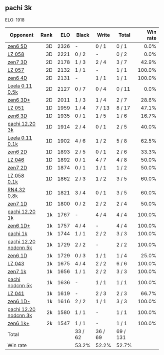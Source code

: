 ## pachi 3k ##

ELO: 1918

Opponent | Rank | ELO | Black | Write | Total | Win rate
---------|-----:|----:|-------|-------|-------|-------:
[zen6 5D](zen6%205D.md) | 3D | 2326 | - | 0 / 1 | 0 / 1 | 0.0%
[LZ 058](LZ%20058.md) | 3D | 2221 | 0 / 2 | - | 0 / 2 | 0.0%
[zen7 3D](zen7%203D.md) | 2D | 2178 | 1 / 3 | 2 / 4 | 3 / 7 | 42.9%
[LZ 057](LZ%20057.md) | 2D | 2132 | 1 / 1 | - | 1 / 1 | 100.0%
[zen6 4D](zen6%204D.md) | 2D | 2131 | - | 1 / 1 | 1 / 1 | 100.0%
[Leela 0.11 0.5k](Leela%200.11%200.5k.md) | 2D | 2127 | 0 / 7 | 0 / 4 | 0 / 11 | 0.0%
[zen6 3D+](zen6%203D+.md) | 2D | 2011 | 1 / 3 | 1 / 4 | 2 / 7 | 28.6%
[LZ 051](LZ%20051.md) | 1D | 1959 | 1 / 4 | 7 / 13 | 8 / 17 | 47.1%
[zen6 3D](zen6%203D.md) | 1D | 1935 | 0 / 1 | 1 / 5 | 1 / 6 | 16.7%
[pachi 12.20 3k](pachi%2012.20%203k.md) | 1D | 1914 | 2 / 4 | 0 / 1 | 2 / 5 | 40.0%
[Leela 0.11 0.1k](Leela%200.11%200.1k.md) | 1D | 1902 | 4 / 6 | 1 / 2 | 5 / 8 | 62.5%
[zen6 2D](zen6%202D.md) | 1D | 1893 | 2 / 5 | 0 / 1 | 2 / 6 | 33.3%
[LZ 046](LZ%20046.md) | 1D | 1892 | 0 / 1 | 4 / 7 | 4 / 8 | 50.0%
[zen7 2D](zen7%202D.md) | 1D | 1874 | 0 / 1 | 1 / 1 | 1 / 2 | 50.0%
[LZ 058 0.1k](LZ%20058%200.1k.md) | 1D | 1862 | 2 / 3 | 1 / 2 | 3 / 5 | 60.0%
[RN4.32 0.8k](RN4.32%200.8k.md) | 1D | 1821 | 3 / 4 | 0 / 1 | 3 / 5 | 60.0%
[zen7 1D](zen7%201D.md) | 1D | 1800 | 0 / 2 | 2 / 2 | 2 / 4 | 50.0%
[pachi 12.20 1k](pachi%2012.20%201k.md) | 1k | 1767 | - | 4 / 4 | 4 / 4 | 100.0%
[zen6 1D+](zen6%201D+.md) | 1k | 1757 | 4 / 4 | - | 4 / 4 | 100.0%
[pachi 1k](pachi%201k.md) | 1k | 1744 | 1 / 1 | 2 / 2 | 3 / 3 | 100.0%
[pachi 12.20 nodcnn 5k](pachi%2012.20%20nodcnn%205k.md) | 1k | 1729 | 2 / 2 | - | 2 / 2 | 100.0%
[zen6 1D](zen6%201D.md) | 1k | 1729 | 0 / 3 | 1 / 1 | 1 / 4 | 25.0%
[LZ 043](LZ%20043.md) | 1k | 1675 | 4 / 4 | 2 / 2 | 6 / 6 | 100.0%
[zen7 1k](zen7%201k.md) | 1k | 1656 | 1 / 1 | 2 / 2 | 3 / 3 | 100.0%
[pachi nodcnn 5k](pachi%20nodcnn%205k.md) | 1k | 1636 | - | 1 / 1 | 1 / 1 | 100.0%
[LZ 041](LZ%20041.md) | 1k | 1619 | - | 2 / 3 | 2 / 3 | 66.7%
[zen6 1D-](zen6%201D-.md) | 1k | 1616 | 2 / 2 | 1 / 1 | 3 / 3 | 100.0%
[pachi 12.20 nodcnn 3k](pachi%2012.20%20nodcnn%203k.md) | 2k | 1580 | 1 / 1 | - | 1 / 1 | 100.0%
[zen6 1k+](zen6%201k+.md) | 2k | 1547 | 1 / 1 | - | 1 / 1 | 100.0%
Total | | | 33 / 62 | 36 / 69 | 69 / 131 | 
Win rate| | | 53.2% | 52.2% | 52.7% | 
